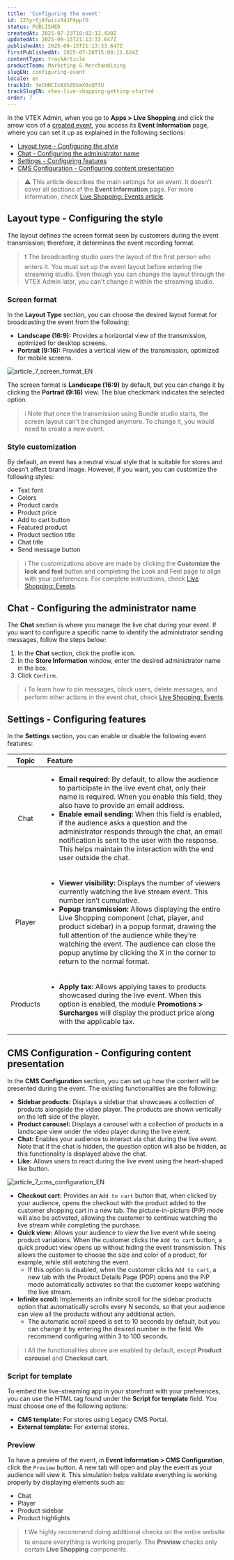 ```yaml
---
title: 'Configuring the event'
id: 125yr6jAfwiiz84JP4ppfO
status: PUBLISHED
createdAt: 2025-07-23T18:02:12.430Z
updatedAt: 2025-09-15T21:13:33.647Z
publishedAt: 2025-09-15T21:13:33.647Z
firstPublishedAt: 2025-07-28T15:08:11.624Z
contentType: trackArticle
productTeam: Marketing & Merchandising
slugEN: configuring-event
locale: en
trackId: 3eCHNCIx8XhZOSmX0sQT3U
trackSlugEN: vtex-live-shopping-getting-started
order: 7
---
```


In the VTEX Admin, when you go to **Apps > Live Shopping** and click the arrow icon of a [created event](/en/tracks/vtex-live-shopping-getting-started--3eCHNCIx8XhZOSmX0sQT3U/5WLXGbOSFmxN7QlzOnfGrv), you access its **Event Information** page, where you can set it up as explained in the following sections:

* [Layout type - Configuring the style](#layout-type-configuring-the-style)
* [Chat - Configuring the administrator name](#chat-configuring-the-administrator-name)
* [Settings - Configuring features](#settings-configuring-features)
* [CMS Configuration - Configuring content presentation](#cms-configuration-configuring-content-presentation)

> ⚠️ This article describes the main settings for an event. It doesn't cover all sections of the **Event Information** page. For more information, check [Live Shopping: Events article](/en/tutorial/live-shopping-events--6aGLiqoKG1UoS30f3FFWch).

## Layout type - Configuring the style

The layout defines the screen format seen by customers during the event transmission; therefore, it determines the event recording format.

> ❗ The broadcasting studio uses the layout of the first person who enters it. You must set up the event layout before entering the streaming studio. Even though you can change the layout through the VTEX Admin later, you can't change it within the streaming studio.

### Screen format

In the **Layout Type** section, you can choose the desired layout format for broadcasting the event from the following:

* **Landscape (16:9):** Provides a horizontal view of the transmission, optimized for desktop screens.
* **Portrait (9:16):** Provides a vertical view of the transmission, optimized for mobile screens.

![article_7_screen_format_EN](https://raw.githubusercontent.com/vtexdocs/help-center-content/refs/heads/main/docs/en/tracks/omnichannel/vtex-live-shopping-getting-started/configuring-event_1.png)

The screen format is **Landscape (16:9)** by default, but you can change it by clicking the **Portrait (9:16)** view. The blue checkmark indicates the selected option.

> ℹ️ Note that once the transmission using Bundle studio starts, the screen layout can't be changed anymore. To change it, you would need to create a new event.

### Style customization

By default, an event has a neutral visual style that is suitable for stores and doesn’t affect brand image. However, if you want, you can customize the following styles:

* Text font
* Colors
* Product cards
* Product price
* Add to cart button
* Featured product
* Product section title
* Chat title
* Send message button

> ℹ️ The customizations above are made by clicking the **Customize the look and feel** button and completing the Look and Feel page to align with your preferences. For complete instructions, check [Live Shopping: Events](/en/tutorial/live-shopping-events--6aGLiqoKG1UoS30f3FFWch).

## Chat - Configuring the administrator name

The **Chat** section is where you manage the live chat during your event. If you want to configure a specific name to identify the administrator sending messages, follow the steps below:

1. In the **Chat** section, click the profile icon.
2. In the **Store Information** window, enter the desired administrator name in the box.
3. Click `Confirm`.

> ℹ️ To learn how to pin messages, block users, delete messages, and perform other actions in the event chat, check [Live Shopping: Events](/en/tutorial/live-shopping-events--6aGLiqoKG1UoS30f3FFWch).

## Settings - Configuring features

In the **Settings** section, you can enable or disable the following event features:

| **Topic** | **Feature** |
| :---: | :--- |
| Chat | <ul><li>**Email required:** By default, to allow the audience to participate in the live event chat, only their name is required. When you enable this field, they also have to provide an email address.</li><li>**Enable email sending:** When this field is enabled, if the audience asks a question and the administrator responds through the chat, an email notification is sent to the user with the response. This helps maintain the interaction with the end user outside the chat.</li></ul> |
| Player | <ul><li>**Viewer visibility:** Displays the number of viewers currently watching the live stream event. This number isn’t cumulative.</li><li>**Popup transmission:** Allows displaying the entire Live Shopping component (chat, player, and product sidebar) in a popup format, drawing the full attention of the audience while they’re watching the event. The audience can close the popup anytime by clicking the X in the corner to return to the normal format.</li></ul> |
| Products | <ul><li>**Apply tax:** Allows applying taxes to products showcased during the live event. When this option is enabled, the module **Promotions > Surcharges** will display the product price along with the applicable tax.</li></ul> |

## CMS Configuration - Configuring content presentation

In the **CMS Configuration** section, you can set up how the content will be presented during the event. The existing functionalities are the following:

* **Sidebar products:** Displays a sidebar that showcases a collection of products alongside the video player. The products are shown vertically on the left side of the player.
* **Product carousel:** Displays a carousel with a collection of products in a landscape view under the video player during the live event.
* **Chat:** Enables your audience to interact via chat during the live event. Note that if the chat is hidden, the question option will also be hidden, as this functionality is displayed above the chat.
* **Like:** Allows users to react during the live event using the heart-shaped like button.

![article_7_cms_configuration_EN](https://raw.githubusercontent.com/vtexdocs/help-center-content/refs/heads/main/docs/en/tracks/omnichannel/vtex-live-shopping-getting-started/configuring-event_2.png)

* **Checkout cart:** Provides an `Add to cart` button that, when clicked by your audience, opens the checkout with the product added to the customer shopping cart in a new tab. The picture-in-picture (PiP) mode will also be activated, allowing the customer to continue watching the live stream while completing the purchase.
* **Quick view:** Allows your audience to view the live event while seeing product variations. When the customer clicks the `Add to cart` button, a quick product view opens up without hiding the event transmission. This allows the customer to choose the size and color of a product, for example, while still watching the event. 
    * If this option is disabled, when the customer clicks `Add to cart`, a new tab with the Product Details Page (PDP) opens and the PiP mode automatically activates so that the customer keeps watching the live stream.
* **Infinite scroll:** Implements an infinite scroll for the sidebar products option that automatically scrolls every N seconds, so that your audience can view all the products without any additional action. 
    * The automatic scroll speed is set to 10 seconds by default, but you can change it by entering the desired number in the field. We recommend configuring within 3 to 100 seconds.

> ℹ️ All the functionalities above are enabled by default, except **Product carousel** and **Checkout cart**.

### Script for template

To embed the live-streaming app in your storefront with your preferences, you can use the HTML tag found under the **Script for template** field. You must choose one of the following options:

* **CMS template:** For stores using Legacy CMS Portal.
* **External template:** For external stores.

### Preview

To have a preview of the event, in **Event Information > CMS Configuration**, click the `Preview` button. A new tab will open and play the event as your audience will view it. This simulation helps validate everything is working properly by displaying elements such as:

* Chat
* Player
* Product sidebar
* Product highlights

> ❗ We highly recommend doing additional checks on the entire website to ensure everything is working properly. The **Preview** checks only certain **Live Shopping** components.
